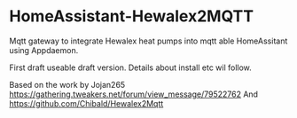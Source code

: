 # HomeAssistant-Hewalex2MQTT
Mqtt gateway to integrate Hewalex heat pumps into mqtt able HomeAssitant using Appdaemon.


First draft useable draft version.  Details about install etc wil follow.

Based on the work by Jojan265  https://gathering.tweakers.net/forum/view_message/79522762
And https://github.com/Chibald/Hewalex2Mqtt
